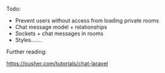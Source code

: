 Todo:

- Prevent users without access from loading private rooms
- Chat message model + relationships
- Sockets + chat messages in rooms
- Styles.......

Further reading:

https://pusher.com/tutorials/chat-laravel
